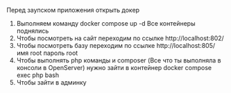Перед заупском приложения открыть докер

1. Выполняем команду docker compose up -d Все контейнеры поднялись
2. Чтобы посмотреть на сайт переходим по ссылке http://localhost:802/
3. Чтобы посмотреть базу переходим по ссылке http://localhost:805/ имя root пароль root
4. Чтобы выполнять php команды и composer (Все что ты выполняла в консоли в OpenServer) нужно зайти в контейнер docker compose exec php bash
5. Чтобы зайти в админку
